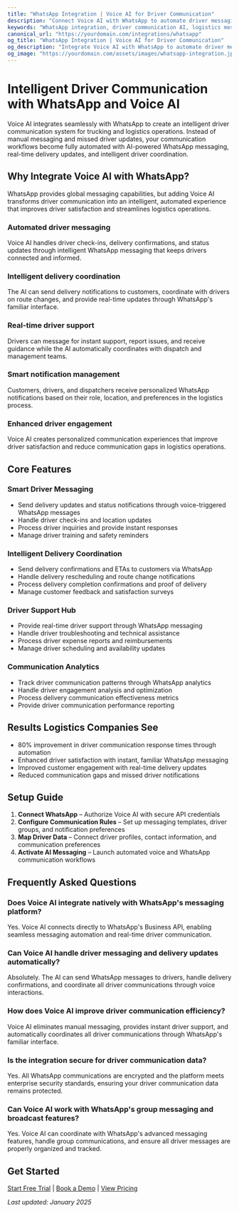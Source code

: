 ```yaml
---
title: "WhatsApp Integration | Voice AI for Driver Communication"
description: "Connect Voice AI with WhatsApp to automate driver messaging, handle delivery updates, and streamline logistics communication. Built for trucking companies that want intelligent driver communication and better customer engagement."
keywords: "WhatsApp integration, driver communication AI, logistics messaging automation, trucking WhatsApp AI, driver messaging AI, WhatsApp voice assistant"
canonical_url: "https://yourdomain.com/integrations/whatsapp"
og_title: "WhatsApp Integration | Voice AI for Driver Communication"
og_description: "Integrate Voice AI with WhatsApp to automate driver messaging, handle delivery updates, and streamline logistics communication."
og_image: "https://yourdomain.com/assets/images/whatsapp-integration.jpg"
---
```


# Intelligent Driver Communication with WhatsApp and Voice AI

Voice AI integrates seamlessly with WhatsApp to create an intelligent driver communication system for trucking and logistics operations. Instead of manual messaging and missed driver updates, your communication workflows become fully automated with AI-powered WhatsApp messaging, real-time delivery updates, and intelligent driver coordination.

## Why Integrate Voice AI with WhatsApp?

WhatsApp provides global messaging capabilities, but adding Voice AI transforms driver communication into an intelligent, automated experience that improves driver satisfaction and streamlines logistics operations.

### Automated driver messaging
Voice AI handles driver check-ins, delivery confirmations, and status updates through intelligent WhatsApp messaging that keeps drivers connected and informed.

### Intelligent delivery coordination
The AI can send delivery notifications to customers, coordinate with drivers on route changes, and provide real-time updates through WhatsApp's familiar interface.

### Real-time driver support
Drivers can message for instant support, report issues, and receive guidance while the AI automatically coordinates with dispatch and management teams.

### Smart notification management
Customers, drivers, and dispatchers receive personalized WhatsApp notifications based on their role, location, and preferences in the logistics process.

### Enhanced driver engagement
Voice AI creates personalized communication experiences that improve driver satisfaction and reduce communication gaps in logistics operations.

## Core Features

### Smart Driver Messaging
- Send delivery updates and status notifications through voice-triggered WhatsApp messages
- Handle driver check-ins and location updates
- Process driver inquiries and provide instant responses
- Manage driver training and safety reminders

### Intelligent Delivery Coordination
- Send delivery confirmations and ETAs to customers via WhatsApp
- Handle delivery rescheduling and route change notifications
- Process delivery completion confirmations and proof of delivery
- Manage customer feedback and satisfaction surveys

### Driver Support Hub
- Provide real-time driver support through WhatsApp messaging
- Handle driver troubleshooting and technical assistance
- Process driver expense reports and reimbursements
- Manage driver scheduling and availability updates

### Communication Analytics
- Track driver communication patterns through WhatsApp analytics
- Handle driver engagement analysis and optimization
- Process delivery communication effectiveness metrics
- Provide driver communication performance reporting

## Results Logistics Companies See

- 80% improvement in driver communication response times through automation
- Enhanced driver satisfaction with instant, familiar WhatsApp messaging
- Improved customer engagement with real-time delivery updates
- Reduced communication gaps and missed driver notifications

## Setup Guide

1. **Connect WhatsApp** – Authorize Voice AI with secure API credentials
2. **Configure Communication Rules** – Set up messaging templates, driver groups, and notification preferences
3. **Map Driver Data** – Connect driver profiles, contact information, and communication preferences
4. **Activate AI Messaging** – Launch automated voice and WhatsApp communication workflows


## Frequently Asked Questions

### Does Voice AI integrate natively with WhatsApp's messaging platform?
Yes. Voice AI connects directly to WhatsApp's Business API, enabling seamless messaging automation and real-time driver communication.

### Can Voice AI handle driver messaging and delivery updates automatically?
Absolutely. The AI can send WhatsApp messages to drivers, handle delivery confirmations, and coordinate all driver communications through voice interactions.

### How does Voice AI improve driver communication efficiency?
Voice AI eliminates manual messaging, provides instant driver support, and automatically coordinates all driver communications through WhatsApp's familiar interface.

### Is the integration secure for driver communication data?
Yes. All WhatsApp communications are encrypted and the platform meets enterprise security standards, ensuring your driver communication data remains protected.

### Can Voice AI work with WhatsApp's group messaging and broadcast features?
Yes. Voice AI can coordinate with WhatsApp's advanced messaging features, handle group communications, and ensure all driver messages are properly organized and tracked.

## Get Started

[Start Free Trial](https://yourdomain.com/trial) | [Book a Demo](https://yourdomain.com/demo) | [View Pricing](https://yourdomain.com/pricing)

*Last updated: January 2025*

